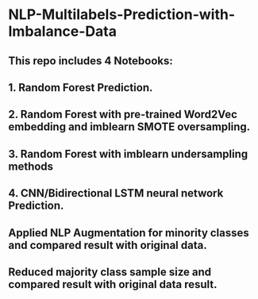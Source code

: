# NLP-Multilabels-Prediction-with-Imbalance-Data
## This repo includes 4 Notebooks:
## 1. Random Forest Prediction.
## 2. Random Forest with pre-trained Word2Vec embedding and imblearn SMOTE oversampling.
## 3. Random Forest with imblearn undersampling methods
## 4. CNN/Bidirectional LSTM neural network Prediction.
## Applied NLP Augmentation for minority classes and compared result with original data.
## Reduced majority class sample size and compared result with original data result.
